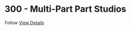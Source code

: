# 300 - Multi-Part Part Studios

Follow [View Details](https://learn.onshape.com/courses/fundamentals-multi-part-part-studios)
